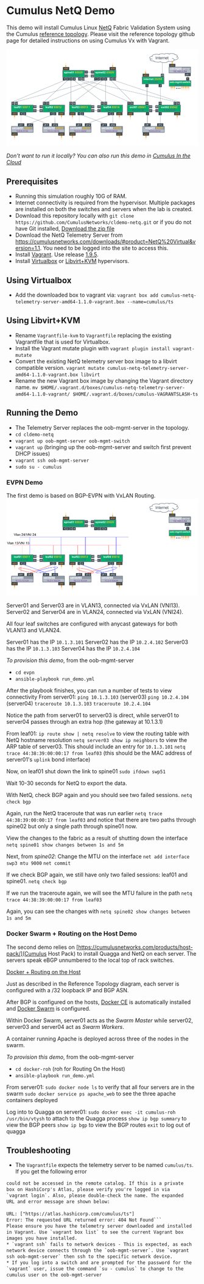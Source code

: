 # Cumulus NetQ Demo

This demo will install Cumulus Linux [NetQ](https://docs.cumulusnetworks.com/display/DOCS/Using+netq+to+Troubleshoot+the+Network) Fabric Validation System using the Cumulus [reference topology](https://github.com/cumulusnetworks/cldemo-vagrant). Please visit the reference topology github page for detailed instructions on using Cumulus Vx with Vagrant.


![Cumulus Reference Topology](https://raw.githubusercontent.com/CumulusNetworks/cldemo-vagrant/master/documentation/cldemo_topology.png)

_Don't want to run it locally? You can also run this demo in [Cumulus In the Cloud](https://cumulusnetworks.com/try-for-free/)_

Prerequisites
------------------------
* Running this simulation roughly 10G of RAM.
* Internet connectivity is required from the hypervisor. Multiple packages are installed on both the switches and servers when the lab is created.
* Download this repository locally with `git clone https://github.com/CumulusNetworks/cldemo-netq.git` or if you do not have Git installed, [Download the zip file](https://github.com/CumulusNetworks/cldemo-netq/archive/master.zip)
* Download the NetQ Telemetry Server from https://cumulusnetworks.com/downloads/#product=NetQ%20Virtual&version=1.1. You need to be logged into the site to access this.
* Install [Vagrant](https://releases.hashicorp.com/vagrant/). Use release [1.9.5](https://releases.hashicorp.com/vagrant/1.9.5/).
* Install [Virtualbox](https://www.virtualbox.org/wiki/VirtualBox) or [Libvirt+KVM](https://libvirt.org/drvqemu.html) hypervisors.

Using Virtualbox
------------------------
* Add the downloaded box to vagrant via: `vagrant box add cumulus-netq-telemetry-server-amd64-1.1.0-vagrant.box --name=cumulus/ts`

Using Libvirt+KVM
------------------------
* Rename `Vagrantfile-kvm` to `Vagrantfile` replacing the existing Vagrantfile that is used for Virtualbox.
* Install the Vagrant mutate plugin with `vagrant plugin install vagrant-mutate`
* Convert the existing NetQ telemetry server box image to a libvirt compatible version. `vagrant mutate cumulus-netq-telemetry-server-amd64-1.1.0-vagrant.box libvirt`
* Rename the new Vagrant box image by changing the Vagrant directory name. `mv $HOME/.vagrant.d/boxes/cumulus-netq-telemetry-server-amd64-1.1.0-vagrant/ $HOME/.vagrant.d/boxes/cumulus-VAGRANTSLASH-ts`

Running the Demo
------------------------
* The Telemetry Server replaces the oob-mgmt-server in the topology.
* `cd cldemo-netq`
* `vagrant up oob-mgmt-server oob-mgmt-switch`
* `vagrant up` (bringing up the oob-mgmt-server and switch first prevent DHCP issues)
* `vagrant ssh oob-mgmt-server`
* `sudo su - cumulus`

### EVPN Demo
The first demo is based on BGP-EVPN with VxLAN Routing.
![EVPN Logical Topology](https://raw.githubusercontent.com/CumulusNetworks/cldemo-netq/master/images/evpn-topology.png)

Server01 and Server03 are in VLAN13, connected via VxLAN (VNI13).
Server02 and Server04 are in VLAN24, connected via VxLAN (VNI24).

All four leaf switches are configured with anycast gateways for both VLAN13 and VLAN24.

Server01 has the IP `10.1.3.101`
Server02 has the IP `10.2.4.102`
Server03 has the IP `10.1.3.103`
Server04 has the IP `10.2.4.104`

*To provision this demo*, from the oob-mgmt-server
* `cd evpn`
* `ansible-playbook run_demo.yml`

After the playbook finishes, you can run a number of tests to view connectivity
From server01:
`ping 10.1.3.103` (server03)
`ping 10.2.4.104` (server04)
`traceroute 10.1.3.103`
`traceroute 10.2.4.104`

Notice the path from server01 to server03 is direct, while server01 to server04 passes through an extra hop (the gateway at 10.1.3.1)

From leaf01:
`ip route show | netq resolve` to view the routing table with NetQ hostname resolution
`netq server03 show ip neighbors` to view the ARP table of server03. This should include an entry for `10.1.3.101`
`netq trace 44:38:39:00:00:17 from leaf03` (this should be the MAC address of server01's `uplink` bond interface)

Now, on leaf01 shut down the link to spine01
`sudo ifdown swp51`

Wait 10-30 seconds for NetQ to export the data.

With NetQ, check BGP again and you should see two failed sessions.
`netq check bgp`

Again, run the NetQ traceroute that was run earlier
`netq trace 44:38:39:00:00:17 from leaf03` and notice that there are two paths through spine02 but only a single path through spine01 now.

View the changes to the fabric as a result of shutting down the interface
`netq spine01 show changes between 1s and 5m`

Next, from *spine02*:
Change the MTU on the interface
`net add interface swp3 mtu 9000`
`net commit`

If we check BGP again, we still have only two failed sessions: leaf01 and spine01.
`netq check bgp`

If we run the traceroute again, we will see the MTU failure in the path
`netq trace 44:38:39:00:00:17 from leaf03`

Again, you can see the changes with `netq spine02 show changes between 1s and 5m`

### Docker Swarm + Routing on the Host Demo
The second demo relies on [https://cumulusnetworks.com/products/host-pack/](Cumulus Host Pack) to install Quagga and NetQ on each server. The servers speak eBGP unnumbered to the local top of rack switches.

[Docker + Routing on the Host](https://raw.githubusercontent.com/CumulusNetworks/cldemo-vagrant/master/documentation/cldemo_topology.png)

Just as described in the Reference Topology diagram, each server is configured with a /32 loopback IP and BGP ASN.


After BGP is configured on the hosts, [Docker CE](https://www.docker.com/community-edition) is automatically installed and [Docker Swarm](https://docs.docker.com/engine/swarm/) is configured.


Within Docker Swarm, server01 acts as the _Swarm Master_ while server02, server03 and server04 act as _Swarm Workers_.

A container running Apache is deployed across three of the nodes in the swarm.

*To provision this demo*, from the oob-mgmt-server
* `cd docker-roh` (roh for Routing On the Host)
* `ansible-playbook run_demo.yml`

From server01:
`sudo docker node ls` to verify that all four servers are in the swarm
`sudo docker service ps apache_web` to see the three apache containers deployed

Log into to Quagga on server01:
`sudo docker exec -it cumulus-roh /usr/bin/vtysh` to attach to the Quagga process
`show ip bgp summary` to view the BGP peers
`show ip bgp` to view the BGP routes
`exit` to log out of quagga


Troubleshooting
-------
* The `Vagrantfile` expects the telemetry server to be named `cumulus/ts`. If you get the following error
```The box 'cumulus/ts' could not be found or
could not be accessed in the remote catalog. If this is a private
box on HashiCorp's Atlas, please verify you're logged in via
`vagrant login`. Also, please double-check the name. The expanded
URL and error message are shown below:

URL: ["https://atlas.hashicorp.com/cumulus/ts"]
Error: The requested URL returned error: 404 Not Found```
Please ensure you have the telemetry server downloaded and installed in Vagrant. Use `vagrant box list` to see the current Vagrant box images you have installed.
* `vagrant ssh` fails to network devices - This is expected, as each network device connects through the `oob-mgmt-server`. Use `vagrant ssh oob-mgmt-server` then ssh to the specific network device.
* If you log into a switch and are prompted for the password for the `vagrant` user, issue the command `su - cumulus` to change to the cumulus user on the oob-mgmt-server
